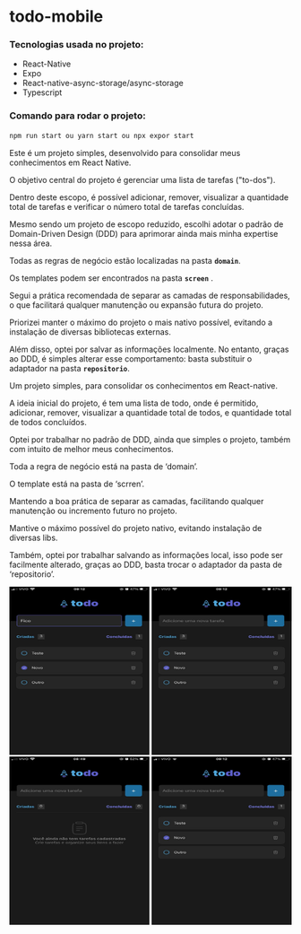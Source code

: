# todo-mobile

### Tecnologias usada no projeto:

- React-Native
- Expo
- React-native-async-storage/async-storage
- Typescript

### Comando para rodar o projeto:

```jsx
npm run start ou yarn start ou npx expor start

```

Este é um projeto simples, desenvolvido para consolidar meus conhecimentos em React Native.

O objetivo central do projeto é gerenciar uma lista de tarefas ("to-dos").

Dentro deste escopo, é possível adicionar, remover, visualizar a quantidade total de tarefas e verificar o número total de tarefas concluídas.

Mesmo sendo um projeto de escopo reduzido, escolhi adotar o padrão de Domain-Driven Design (DDD) para aprimorar ainda mais minha expertise nessa área.

Todas as regras de negócio estão localizadas na pasta **`domain`**.

Os templates podem ser encontrados na pasta **`screen`** .

Segui a prática recomendada de separar as camadas de responsabilidades, o que facilitará qualquer manutenção ou expansão futura do projeto.

Priorizei manter o máximo do projeto o mais nativo possível, evitando a instalação de diversas bibliotecas externas.

Além disso, optei por salvar as informações localmente. No entanto, graças ao DDD, é simples alterar esse comportamento: basta substituir o adaptador na pasta **`repositorio`**.

Um projeto simples, para consolidar os conhecimentos em React-native.

A ideia inicial do projeto, é tem uma lista de todo, onde é permitido, adicionar, remover, visualizar a quantidade total de todos, e quantidade total de todos concluídos.

Optei por trabalhar no padrão de DDD, ainda que simples o projeto, também com intuito de melhor meus conhecimentos.

Toda a regra de negócio está na pasta de ‘domain’.

O template está na pasta de ‘scrren’.

Mantendo a boa prática de separar as camadas, facilitando qualquer manutenção ou incremento futuro no projeto.

Mantive o máximo possível do projeto nativo, evitando instalação de diversas libs.

Também, optei por trabalhar salvando as informações local, isso pode ser facilmente alterado, graças ao DDD, basta trocar o adaptador da pasta de ‘repositorio’.

<img src="./doc/mobile.jpeg" width="250" height="300" />

<img src="./doc/mobile1.jpeg" width="250" height="300" />

<img src="./doc/mobile2.jpeg" width="250" height="300" />

<img src="./doc/mobile3.jpeg" width="250" height="300" />

